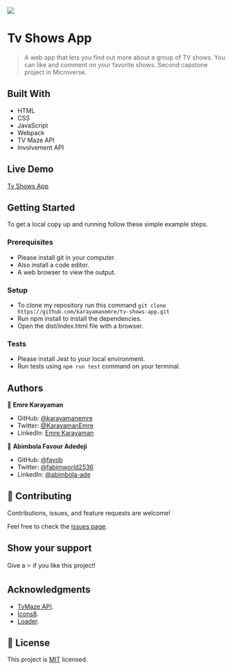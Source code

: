 ![](https://img.shields.io/badge/Microverse-blueviolet)

# Tv Shows App

> A web app that lets you find out more about a group of TV shows. You can like and comment on your favorite shows. Second capstone project in Microverse.

## Built With

- HTML
- CSS
- JavaScript
- Webpack
- TV Maze API
- Involvement API

## Live Demo

[Tv Shows App](https://karayamanemre.github.io/tv-shows-app/dist/)

## Getting Started

To get a local copy up and running follow these simple example steps.

### Prerequisites

- Please install git in your computer.
- Also install a code editor.
- A web browser to view the output.

### Setup

- To clone my repository run this command `git clone https://github.com/karayamanemre/tv-shows-app.git`
- Run npm install to install the dependencies.
- Open the dist/index.html file with a browser.

### Tests

- Please install Jest to your local environment.
- Run tests using `npm run test` command on your terminal.

## Authors

👤 **Emre Karayaman**

- GitHub: [@karayamanemre](https://github.com/karayamanemre)
- Twitter: [@KarayamanEmre](https://twitter.com/KarayamanEmre)
- LinkedIn: [Emre Karayaman](https://www.linkedin.com/in/emre-karayaman-a7b45b243/)

👤 **Abimbola Favour Adedeji**

- GitHub: [@fayob](https://github.com/fayob)
- Twitter: [@fabimworld2536](https://twitter.com/Fabimworld2536)
- LinkedIn: [@abimbola-ade](https://www.linkedin.com/in/abimbola-ade)

## 🤝 Contributing

Contributions, issues, and feature requests are welcome!

Feel free to check the [issues page](../../issues/).

## Show your support

Give a ⭐️ if you like this project!

## Acknowledgments

- [TvMaze API](https://www.tvmaze.com/api).
- [Icons8](https://icons8.com/).
- [Loader](https://loading.io/).

## 📝 License

This project is [MIT](./LICENSE.md) licensed.
